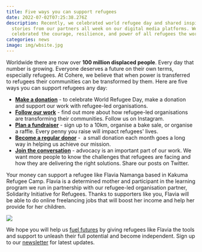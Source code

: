 ```yaml
---
title: Five ways you can support refugees
date: 2022-07-02T07:25:38.276Z
description: Recently, we celebrated world refugee day and shared inspiring
  stories from our partners all week on our digital media platforms. We
  celebrated the courage, resilience, and power of all refugees the world over.
categories: news
image: img/wbsite.jpg
---
```

Worldwide there are now over **100 million displaced people**. Every day that number is growing. Everyone deserves a future on their own terms, especially refugees. At Cohere, we believe that when power is transferred to refugees their communities can be transformed by them. Here are five ways you can support refugees any day:

* **[Make a donation](https://cohere.enthuse.com/donate#!/)** - to celebrate World Refugee Day, make a donation and support our work with refugee-led organisations.
* **[Follow our work](https://www.instagram.com/wearecohere_org/)** - find out more about how refugee-led organisations are transforming their communities. Follow us on Instagram.
* **[Plan a fundraiser](https://cohere.enthuse.com/fundraising/start#!/)** - sign up to a 10km, organise a bake sale, or organise a raffle. Every penny you raise will impact refugees' lives.
* **[Become a regular donor](https://cohere.enthuse.com/donate#!/)** -  a small donation each month goes a long way in helping us achieve our mission.
* **[Join the conversation](https://twitter.com/WeAreCohere_Org)** - advocacy is an important part of our work. We want more people to know the challenges that refugees are facing and how they are delivering the right solutions. Share our posts on Twitter.

Your money can support a refugee like Flavia Namanga based in Kakuma Refugee Camp. Flavia is a determined mother and participant in the learning program we run in partnership with our refugee-led organisation partner, Solidarity Initiative for Refugees. Thanks to supporters like you, Flavia will be able to do online freelancing jobs that will boost her income and help her provide for her children.

![](img/flavia-copy.jpg)

We hope you will help us [fuel futures](https://cohere.enthuse.com/donate#!/) by giving refugees like Flavia the tools and support to unleash their full potential and become independent. Sign up to our [newsletter](http://eepurl.com/dtNznT) for latest updates.